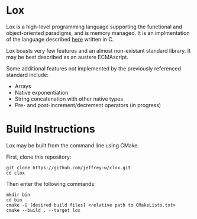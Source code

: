 # Lox

Lox is a high-level programming language supporting the functional and object-oriented paradigms, and is memory managed. It is an implmentation of the language described [here](http://craftinginterpreters.com/) written in C.

Lox boasts very few features and an almost non-existant standard library. It may be best described as an austere ECMAscript.

Some additional features not implemented by the previously referenced standard include:

* Arrays
* Native exponentiation
* String concatenation with other native types
* Pre- and post-increment/decrement operators (in progress)

# Build Instructions

Lox may be built from the command line using CMake.

First, clone this repository:

```
git clone https://github.com/jeffrey-w/clox.git
cd clox
```

Then enter the following commands:

```
mkdir bin
cd bin
cmake -G [desired build files] <relative path to CMakeLists.txt>
cmake --build . --target lox
```
